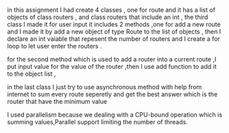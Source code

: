 in this assignment  I had  create  4 classes  , one for route and it has a list of objects of class routers , and  class routers that include an int ,
the third class I made it for user input it includes 2 methods ,one for add a new route and I made it by add a new object of type Route to the list of objects , then I declare an int vaiable
that repesent the number of routers and I create a for loop to let user enter the routers .

for the second method which is used to add a router into a current route ,I put input value for the value of the router ,then I use add function to add it to the object list ,

in the last class I just try to use asynchronous method with help from internet  to sum every route seperetly and get the best answer which is the router that have the minimum value

I used parallelism because we dealing with a CPU-bound operation which is summing values,Parallel  support limiting the number of threads.
